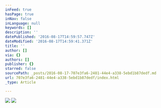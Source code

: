 ```yaml
---
inFeed: true
hasPage: true
inNav: false
inLanguage: null
keywords: []
description: ''
datePublished: '2016-08-17T14:59:57.747Z'
dateModified: '2016-08-17T14:59:41.371Z'
title: ''
author: []
via: {}
authors: []
publisher: {}
starred: false
sourcePath: _posts/2016-08-17-707e3fa6-2481-44e4-a338-5ebd1b87dedf.md
url: 707e3fa6-2481-44e4-a338-5ebd1b87dedf/index.html
_type: Article

---
```

![](https://the-grid-user-content.s3-us-west-2.amazonaws.com/a9d1914d-5da4-4989-8c71-13c7ba114cd4.jpg)
![](https://the-grid-user-content.s3-us-west-2.amazonaws.com/a45ee5f1-d5c6-477e-86a7-1d4c92bbd92f.jpg)